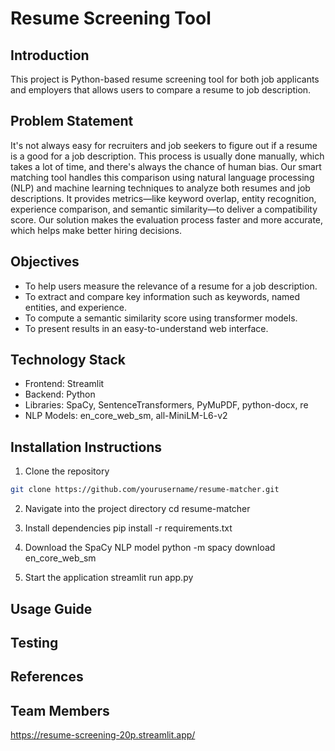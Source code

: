 # Resume Screening Tool
## Introduction
This project is Python-based resume screening tool for both job applicants and employers that allows users to compare a resume to job description.
## Problem Statement
It's not always easy for recruiters and job seekers to figure out if a resume is a good for a job description. This process is usually done manually, which takes a lot of time, and there's always the chance of human bias. Our smart matching tool handles this comparison using natural language processing (NLP) and machine learning techniques to analyze both resumes and job descriptions. It provides metrics—like keyword overlap, entity recognition, experience comparison, and semantic similarity—to deliver a compatibility score. Our solution makes the evaluation process faster and more accurate, which helps make better hiring decisions. 
## Objectives
- To help users measure the relevance of a resume for a job description.
- To extract and compare key information such as keywords, named entities, and experience.
- To compute a semantic similarity score using transformer models.
- To present results in an easy-to-understand web interface.
## Technology Stack
- Frontend: Streamlit
- Backend: Python
- Libraries: SpaCy, SentenceTransformers, PyMuPDF, python-docx, re
- NLP Models: en_core_web_sm, all-MiniLM-L6-v2
## Installation Instructions
1. Clone the repository
```bash
git clone https://github.com/yourusername/resume-matcher.git
```
2. Navigate into the project directory
cd resume-matcher

3. Install dependencies
pip install -r requirements.txt

4. Download the SpaCy NLP model
python -m spacy download en_core_web_sm

5. Start the application
streamlit run app.py

## Usage Guide
## Testing
## References
## Team Members



https://resume-screening-20p.streamlit.app/
